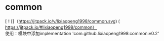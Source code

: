 # common
[！[]（https://jitpack.io/v/lixiaopeng1998/common.svg) ( https://jitpack.io/#lixiaopeng1998/common）                                       
使用：模块中添加implementation 'com.github.lixiaopeng1998:common:v0.2'
